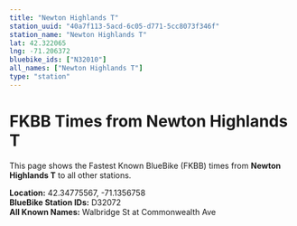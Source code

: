 ```yaml
---
title: "Newton Highlands T"
station_uuid: "40a7f113-5acd-6c05-d771-5cc8073f346f"
station_name: "Newton Highlands T"
lat: 42.322065
lng: -71.206372
bluebike_ids: ["N32010"]
all_names: ["Newton Highlands T"]
type: "station"
---
```


# FKBB Times from Newton Highlands T

This page shows the Fastest Known BlueBike (FKBB) times from **Newton Highlands T** to all other stations.

**Location:** 42.34775567, -71.1356758  
**BlueBike Station IDs:** D32072  
**All Known Names:** Walbridge St at Commonwealth Ave

